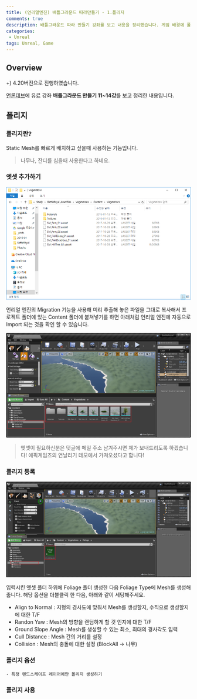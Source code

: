```yaml
---
title: (언리얼엔진) 배틀그라운드 따라만들기 - 1.폴리지
comments: true
description: 배틀그라운드 따라 만들기 강좌를 보고 내용을 정리했습니다. 게임 배경에 폴리지를 사용해 나무를 심는 과정을 진행해보았습니다.
categories:
 - Unreal
tags: Unreal, Game 
---
```


## Overview

+) 4.20버전으로 진행하였습니다.

[언론데브](https://alonedev.com/)에 유료 강좌 **배틀그라운드 만들기 11~14강**를 보고 정리한 내용입니다.

## 폴리지

### 폴리지란?

Static Mesh를 빠르게 배치하고 싶을때 사용하는 기능입니다.

> 나무나, 잔디를 심을때 사용한다고 하네요.

### 엣셋 추가하기

![foliage_1](https://github.com/wkddnjset/wkddnjset.github.io/blob/master/_posts/images/2019-01/01-16_battle_01.png?raw=true)

언리얼 엔진의 Migration 기능을 사용해 미리 추출해 놓은 파일을 그대로 복사해서 프로젝트 폴더에 있는 Content 폴더에 붙쳐넣기를 하면 아래처럼 언리얼 엔진에 자동으로 Import 되는 것을 확인 할 수 있습니다.

![foliage_2](https://github.com/wkddnjset/wkddnjset.github.io/blob/master/_posts/images/2019-01/01-16_battle_02.png?raw=true)

> 엣셋이 필요하신분은 댓글에 메일 주소 남겨주시면 제가 보내드리도록 하겠습니다! 에픽게임즈의 연날리기 데모에서 가져오셨다고 합니다!

### 폴리지 등록

![foliage_3](https://github.com/wkddnjset/wkddnjset.github.io/blob/master/_posts/images/2019-01/01-16_battle_03.png?raw=true)

입력시킨 엣셋 폴더 하위에 Foliage 폴더 생성한 다음 Foliage Type에 Mesh를 생성해줍니다.
해당 옵션을 더블클릭 한 다음, 아래와 같이 세팅해주세요.

- Align to Normal : 지형의 경사도에 맞춰서 Mesh를 생성할지, 수직으로 생성할지에 대한 T/F
- Randon Yaw : Mesh의 방향을 랜덤하게 할 것 인지에 대한 T/F
- Ground Slope Angle : Mesh를 생성할 수 있는 최소, 최대의 경사각도 입력
- Cull Distance : Mesh 간의 거리를 설정
- Collision : Mesh의 충돌에 대한 설정 (BlockAll -> 나무)

### 폴리지 옵션
	- 특정 렌드스케이프 레이어에만 폴리지 생성하기

### 폴리지 사용